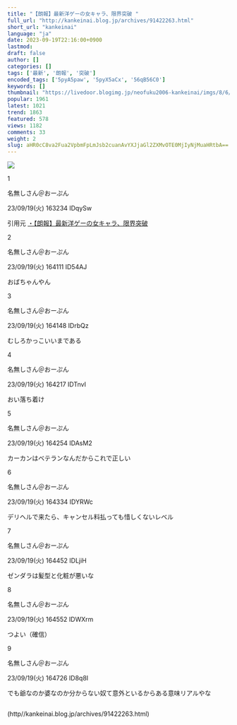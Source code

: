 ```yaml
---
title: "【朗報】最新洋ゲーの女キャラ、限界突破 "
full_url: "http://kankeinai.blog.jp/archives/91422263.html"
short_url: "kankeinai"
language: "ja"
date: 2023-09-19T22:16:00+0900
lastmod: 
draft: false
author: []
categories: []
tags: ['最新', '朗報', '突破']
encoded_tags: ['5pyA5paw', '5pyX5aCx', '56qB56C0']
keywords: []
thumbnail: "https://livedoor.blogimg.jp/neofuku2006-kankeinai/imgs/8/6/863fb9fb-s.jpg"
popular: 1961
latest: 1021
trend: 1863
featured: 578
views: 1182
comments: 33
weight: 2
slug: aHR0cC8va2Fua2VpbmFpLmJsb2cuanAvYXJjaGl2ZXMvOTE0MjIyNjMuaHRtbA==
---
```


![](https://livedoor.blogimg.jp/neofuku2006-kankeinai/imgs/8/6/863fb9fb-s.jpg)

<div><p class='t_h'>1 <p>名無しさん＠おーぷん</p> <p> 23/09/19(火) 163234 IDqySw</p></p><p>引用元 <a href='http//2chspa.com/thread/livejupiter/1695108754' target='_blank'>・</a><a href='https//hayabusa.open2ch.net/test/read.cgi/livejupiter/1695108754/' target='_blank'>【朗報】最新洋ゲーの女キャラ、限界突破</a></p><p class='t_h'>2 <p>名無しさん＠おーぷん</p> <p> 23/09/19(火) 164111 ID54AJ</p></p> <p class='t_b'> おばちゃんやん </p> <p class='t_h'>3 <p>名無しさん＠おーぷん</p> <p> 23/09/19(火) 164148 IDrbQz</p></p> <p class='t_b'> むしろかっこいいまである </p> <p class='t_h'>4 <p>名無しさん＠おーぷん</p> <p> 23/09/19(火) 164217 IDTnvI</p></p> <p class='t_b'> おい落ち着け </p> <p class='t_h'>5 <p>名無しさん＠おーぷん</p> <p> 23/09/19(火) 164254 IDAsM2</p></p> <p class='t_b'> カーカンはベテランなんだからこれで正しい </p> <p class='t_h'>6 <p>名無しさん＠おーぷん</p> <p> 23/09/19(火) 164334 IDYRWc</p></p> <p class='t_b'> デリヘルで来たら、キャンセル料払っても惜しくないレベル </p> <p class='t_h'>7 <p>名無しさん＠おーぷん</p> <p> 23/09/19(火) 164452 IDLjiH</p></p> <p class='t_b'> ゼンダラは髪型と化粧が悪いな </p> <p class='t_h'>8 <p>名無しさん＠おーぷん</p> <p> 23/09/19(火) 164552 IDWXrm</p></p> <p class='t_b'> つよい（確信） </p> <p class='t_h'>9 <p>名無しさん＠おーぷん</p> <p> 23/09/19(火) 164726 ID8q8I</p></p> <p class='t_b'> でも爺なのか婆なのか分からない奴て意外といるからある意味リアルやな </p> <img border='0' width='1' height='1' src='https//www12.a8.net/0.gif?a8mat=2BJK9W+3WIBJM+249K+BWGDT' alt=''> </div>

(http//kankeinai.blog.jp/archives/91422263.html)

